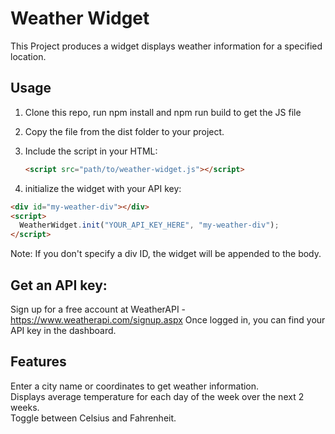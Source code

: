 # Weather Widget

This Project produces a widget displays weather information for a specified location.

## Usage

1. Clone this repo, run npm install and npm run build to get the JS file

2. Copy the file from the dist folder to your project.

3. Include the script in your HTML:

   ```html
   <script src="path/to/weather-widget.js"></script>
   ```

4. initialize the widget with your API key:

```html
<div id="my-weather-div"></div>
<script>
  WeatherWidget.init("YOUR_API_KEY_HERE", "my-weather-div");
</script>
```

Note: If you don't specify a div ID, the widget will be appended to the body.

## Get an API key:

Sign up for a free account at WeatherAPI - https://www.weatherapi.com/signup.aspx
Once logged in, you can find your API key in the dashboard.

## Features

Enter a city name or coordinates to get weather information.  
Displays average temperature for each day of the week over the next 2 weeks.  
Toggle between Celsius and Fahrenheit.
